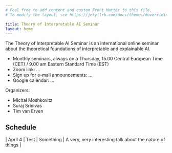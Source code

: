 ```yaml
---
# Feel free to add content and custom Front Matter to this file.
# To modify the layout, see https://jekyllrb.com/docs/themes/#overriding-theme-defaults

title: Theory of Interpretable AI Seminar
layout: home
---
```


The Theory of Interpretable AI Seminar is an international online
seminar about the theoretical foundations of interpretable and
explainable AI.

* Monthly seminars, always on a Thursday, 15.00 Central European Time (CET) / 9.00 am Eastern Standard Time (EST)
* Zoom link: ...
* Sign up for e-mail announcements: ...
* Google calendar: ...

Organizers:
* Michal Moshkovitz
* Suraj Srinivas
* Tim van Erven

## Schedule

| April 4 | Test | Something | A very, very interesting talk about the nature of things |

